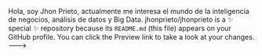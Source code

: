Hola, soy Jhon Prieto, actualmente me interesa el mundo de la inteligencia de negocios, análisis de datos y Big Data.
jhonprieto/jhonprieto is a ✨ special ✨ repository because its `README.md` (this file) appears on your GitHub profile.
You can click the Preview link to take a look at your changes.
--->
